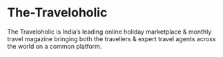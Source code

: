 # The-Traveloholic
The Traveloholic is India’s leading online holiday marketplace &amp; monthly travel magazine bringing both the travellers &amp; expert travel agents across the world on a common platform.
